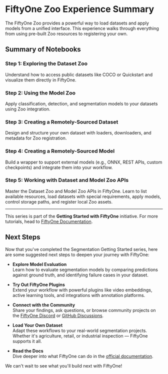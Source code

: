 # FiftyOne Zoo Experience Summary

The FiftyOne Zoo provides a powerful way to load datasets and apply models from a unified interface. This experience walks through everything from using pre-built Zoo resources to registering your own.

## Summary of Notebooks

### Step 1: Exploring the Dataset Zoo
Understand how to access public datasets like COCO or Quickstart and visualize them directly in FiftyOne.

### Step 2: Using the Model Zoo
Apply classification, detection, and segmentation models to your datasets using Zoo integration.

### Step 3: Creating a Remotely-Sourced Dataset
Design and structure your own dataset with loaders, downloaders, and metadata for Zoo registration.

### Step 4: Creating a Remotely-Sourced Model
Build a wrapper to support external models (e.g., ONNX, REST APIs, custom checkpoints) and integrate them into your workflow.

### Step 5: Working with Dataset and Model Zoo APIs  
Master the Dataset Zoo and Model Zoo APIs in FiftyOne. Learn to list available resources, load datasets with special requirements, apply models, control storage paths, and register local Zoo assets.

---

This series is part of the **Getting Started with FiftyOne** initiative. For more tutorials, head to [FiftyOne Documentation](https://beta-docs.voxel51.com/).

## Next Steps

Now that you've completed the Segmentation Getting Started series, here are some suggested next steps to deepen your journey with FiftyOne:

- **Explore Model Evaluation**  
  Learn how to evaluate segmentation models by comparing predictions against ground truth, and identifying failure cases in your dataset.

- **Try Out FiftyOne Plugins**  
  Extend your workflow with powerful plugins like video embeddings, active learning tools, and integrations with annotation platforms.

- **Connect with the Community**  
  Share your findings, ask questions, or browse community projects on the [FiftyOne Discord](https://community.voxel51.com) or [GitHub Discussions](https://tbd.com).

- **Load Your Own Dataset**  
  Adapt these workflows to your real-world segmentation projects. Whether it's agriculture, retail, or industrial inspection — FiftyOne supports it all.

- **Read the Docs**  
  Dive deeper into what FiftyOne can do in the [official documentation](https://beta-docs.voxel51.com/).

We can't wait to see what you'll build next with FiftyOne! 